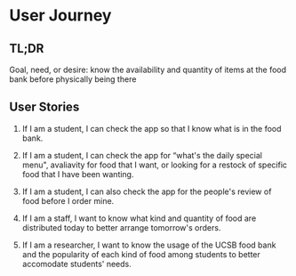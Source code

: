 # User Journey

## TL;DR

Goal, need, or desire: know the availability and quantity of items at the food bank before physically being there

## User Stories

1. If I am a student, I can check the app so that I know what is in the food bank.

2. If I am a student, I can check the app for “what's the daily special menu", avaliavity for food that I want, or looking for a restock of specific food that I have been wanting.

3. If I am a student, I can also check the app for the people's review of food before I order mine.

4. If I am a staff, I want to know what kind and quantity of food are distributed today to better arrange tomorrow's orders.

5. If I am a researcher, I want to know the usage of the UCSB food bank and the popularity of each kind of food among students to better accomodate students' needs.
